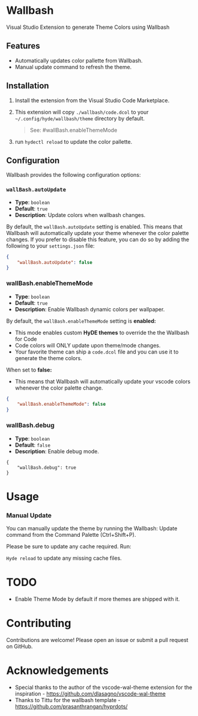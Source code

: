 # Wallbash

Visual Studio Extension to generate Theme Colors using Wallbash

## Features

- Automatically updates color pallette from Wallbash.
- Manual update command to refresh the theme.

## Installation

1. Install the extension from the Visual Studio Code Marketplace.
2. This extension will copy `./wallbash/code.dcol` to your `~/.config/hyde/wallbash/theme` directory by default.

   > See: #wallBash.enableThemeMode
   >
3. run `hydectl reload` to update the color pallette.

## Configuration

Wallbash provides the following configuration options:

### `wallBash.autoUpdate`

- **Type**: `boolean`
- **Default**: `true`
- **Description**: Update colors when wallbash changes.

By default, the `wallBash.autoUpdate` setting is enabled. This means that Wallbash will automatically update your theme whenever the color palette changes. If you prefer to disable this feature, you can do so by adding the following to your `settings.json` file:

```json
{
    "wallBash.autoUpdate": false
}

```

### wallBash.enableThemeMode

- **Type**: `boolean`
- **Default**: `true`
- **Description**: Enable Wallbash dynamic colors per wallpaper.

By default, the `wallBash.enableThemeMode` setting is **enabled:**

* This mode enables custom **HyDE themes** to override the the Wallbash for Code
* Code colors will ONLY update upon theme/mode changes.
* Your favorite theme can ship a `code.dcol` file and you can use it to generate the theme colors.

When set to **false:**

* This means that Wallbash will automatically update your vscode colors whenever the color palette change.

```json
{
    "wallBash.enableThemeMode": false
}

```

### wallBash.debug

- **Type**: `boolean`
- **Default**: `false`
- **Description**: Enable debug mode.

```
{
    "wallBash.debug": true
}
```

# Usage

### Manual Update

You can manually update the theme by running the Wallbash: Update command from the Command Palette (Ctrl+Shift+P).

Please be sure to update any cache required. Run:

`Hyde reload` to update any missing cache files.

# TODO

* Enable Theme Mode by default if more themes are shipped with it.

# Contributing

Contributions are welcome! Please open an issue or submit a pull request on GitHub.

# Acknowledgements

* Special thanks to the author of the vscode-wal-theme extension for the inspiration - https://github.com/dlasagno/vscode-wal-theme
* Thanks to Tittu for the wallbash template -  https://github.com/prasanthrangan/hyprdots/
